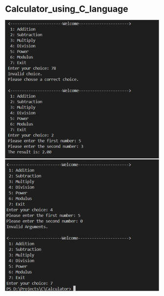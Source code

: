 # Calculator_using_C_language
![Image Alt](https://raw.githubusercontent.com/rupjit23/Calculator_using_C_language/refs/heads/main/Screenshot%202025-03-22%20161137.png)![Image Alt](https://raw.githubusercontent.com/rupjit23/Calculator_using_C_language/refs/heads/main/Screenshot%202025-03-22%20161106.png)

